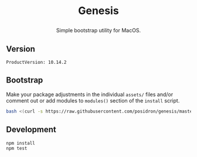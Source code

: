 <h1>
    <p align="center">
        Genesis
    </p>
</h1>

<p align="center">
Simple bootstrap utility for MacOS.
</p>

## Version
```
ProductVersion:	10.14.2
```


## Bootstrap

Make your package adjustments in the individual `assets/` files and/or comment out or add modules to `modules()` section of the `install` script.

```bash
bash <(curl -s https://raw.githubusercontent.com/posidron/genesis/master/install)
```

## Development

```bash
npm install
npm test
```
